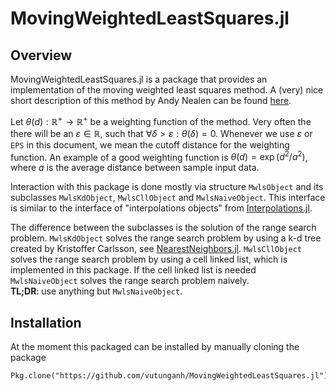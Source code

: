 # MovingWeightedLeastSquares.jl

## Overview

MovingWeightedLeastSquares.jl is a package that provides an implementation of the moving weighted least squares method.
A (very) nice short description of this method by Andy Nealen can be found [here](http://nealen.de/projects/mls/asapmls.pdf).

Let $\theta(d): \mathbb{R}^+ \rightarrow \mathbb{R}^+$ be a weighting function of the method.
Very often the there will be an $\varepsilon \in \mathbb{R}$, such that $\forall \delta > \varepsilon: \theta(\delta) = 0$.
Whenever we use $\varepsilon$ or `EPS` in this document, we mean the cutoff distance for the weighting function.
An example of a good weighting function is $\theta(d) = \exp(d^2 / a^2)$, where $a$ is the average distance between sample input data.

Interaction with this package is done mostly via structure `MwlsObject` and its subclasses `MwlsKdObject`, `MwlsCllObject` and `MwlsNaiveObject`.
This interface is similar to the interface of "interpolations objects" from [Interpolations.jl](https://github.com/JuliaMath/Interpolations.jl).

The difference between the subclasses is the solution of the range search problem.
`MwlsKdObject` solves the range search problem by using a k-d tree created by Kristoffer Carlsson, see [NearestNeighbors.jl](https://github.com/KristofferC/NearestNeighbors.jl).
`MwlsCllObject` solves the range search problem by using a cell linked list, which is implemented in this package.
If the cell linked list is needed 
`MwlsNaiveObject` solves the range search problem naively.  
**TL;DR**: use anything but `MwlsNaiveObject`.

## Installation

At the moment this packaged can be installed by manually cloning the package

```
Pkg.clone("https://github.com/vutunganh/MovingWeightedLeastSquares.jl")
```
